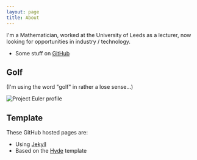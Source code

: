 ```yaml
---
layout: page
title: About
---
```


I'm a Mathematician, worked at the University of Leeds as a lecturer, now looking for
opportunities in industry / technology.

* Some stuff on [GitHub](https://github.com/MatthewDaws)

## Golf

(I'm using the word "golf" in rather a lose sense...)

![Project Euler profile](http://projecteuler.net/profile/MattDaws.png)

## Template

These GitHub hosted pages are:

* Using [Jekyll](http://jekyllrb.com)
* Based on the [Hyde](https://github.com/poole/hyde) template
